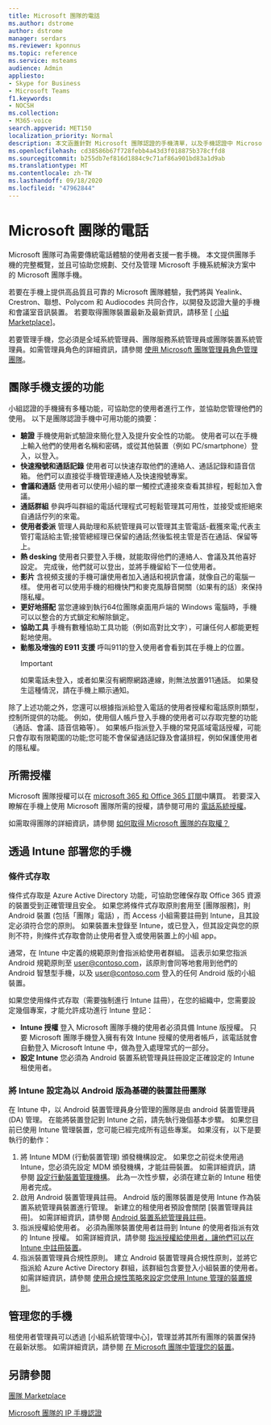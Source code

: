 ```yaml
---
title: Microsoft 團隊的電話
ms.author: dstrome
author: dstrome
manager: serdars
ms.reviewer: kponnus
ms.topic: reference
ms.service: msteams
audience: Admin
appliesto:
- Skype for Business
- Microsoft Teams
f1.keywords:
- NOCSH
ms.collection:
- M365-voice
search.appverid: MET150
localization_priority: Normal
description: 本文涵蓋針對 Microsoft 團隊認證的手機清單，以及手機認證中 Microsoft 團隊支援的功能。
ms.openlocfilehash: cd38586b67f728febb4a43d3f018875b378cffd8
ms.sourcegitcommit: b255db7ef816d1884c9c71af86a901bd83a1d9ab
ms.translationtype: MT
ms.contentlocale: zh-TW
ms.lasthandoff: 09/18/2020
ms.locfileid: "47962844"
---
```

# <a name="phones-for-microsoft-teams"></a>Microsoft 團隊的電話

Microsoft 團隊可為需要傳統電話體驗的使用者支援一套手機。 本文提供團隊手機的完整概覽，並且可協助您規劃、交付及管理 Microsoft 手機系統解決方案中的 Microsoft 團隊手機。 

若要在手機上提供高品質且可靠的 Microsoft 團隊體驗，我們將與 Yealink、Crestron、聯想、Polycom 和 Audiocodes 共同合作，以開發及認證大量的手機和會議室音訊裝置。 若要取得團隊裝置最新及最新資訊，請移至 [ [小組 Marketplace](https://office.com/teamsdevices)]。

若要管理手機，您必須是全域系統管理員、團隊服務系統管理員或團隊裝置系統管理員。如需管理員角色的詳細資訊，請參閱 [使用 Microsoft 團隊管理員角色管理團隊](../using-admin-roles.md)。

## <a name="features-supported-by-teams-phones"></a>團隊手機支援的功能
小組認證的手機擁有多種功能，可協助您的使用者進行工作，並協助您管理他們的使用。 以下是團隊認證手機中可用功能的摘要：

- **驗證** 手機使用新式驗證來簡化登入及提升安全性的功能。 使用者可以在手機上輸入他們的使用者名稱和密碼，或從其他裝置（例如 PC/smartphone）登入，以登入。
- **快速撥號和通話記錄** 使用者可以快速存取他們的連絡人、通話記錄和語音信箱。 他們可以直接從手機管理連絡人及快速撥號專案。
- **會議和通話** 使用者可以使用小組的單一觸控式連接來查看其排程，輕鬆加入會議。
- **通話群組** 參與呼叫群組的電話代理程式可輕鬆管理其可用性，並接受或拒絕來自通話佇列的來電。
- **使用者委派** 管理人員助理和系統管理員可以管理其主管電話-截獲來電;代表主管打電話給主管;接管總經理已保留的通話;然後監視主管是否在通話、保留等上。
- **熱 desking** 使用者只要登入手機，就能取得他們的連絡人、會議及其他喜好設定。 完成後，他們就可以登出，並將手機留給下一位使用者。
- **影片** 含視頻支援的手機可讓使用者加入通話和視訊會議，就像自己的電腦一樣。 使用者可以使用手機的相機快門和麥克風靜音開關（如果有的話）來保持隱私權。
- **更好地搭配** 當您連線到執行64位團隊桌面用戶端的 Windows 電腦時，手機可以以整合的方式鎖定和解除鎖定。
- **協助工具** 手機有數種協助工具功能（例如高對比文字），可讓任何人都能更輕鬆地使用。
- **動態及增強的 E911 支援** 呼叫911的登入使用者會看到其在手機上的位置。 
    > [!IMPORTANT]
    > 如果電話未登入，或者如果沒有網際網路連線，則無法放置911通話。 如果發生這種情況，請在手機上顯示通知。

除了上述功能之外，您還可以根據指派給登入電話的使用者授權和電話原則類型，控制所提供的功能。 例如，使用個人帳戶登入手機的使用者可以存取完整的功能（通話、會議、語音信箱等）。 如果帳戶指派登入手機的常見區域電話授權，可能只會存取有限範圍的功能;您可能不會保留通話記錄及會議排程，例如保護使用者的隱私權。

## <a name="required-licenses"></a>所需授權

Microsoft 團隊授權可以在 [microsoft 365 和 Office 365 訂閱](https://docs.microsoft.com/office365/servicedescriptions/teams-service-description)中購買。 若要深入瞭解在手機上使用 Microsoft 團隊所需的授權，請參閱可用的 [電話系統授權](https://products.office.com/microsoft-teams/voice-calling)。

如需取得團隊的詳細資訊，請參閱 [如何取得 Microsoft 團隊的存取權？](https://support.office.com/article/fc7f1634-abd3-4f26-a597-9df16e4ca65b)

## <a name="deploy-your-phones-via-intune"></a>透過 Intune 部署您的手機

### <a name="conditional-access"></a>條件式存取

條件式存取是 Azure Active Directory 功能，可協助您確保存取 Office 365 資源的裝置受到正確管理且安全。  如果您將條件式存取原則套用至 [團隊服務]，則 Android 裝置 (包括「團隊」電話) ，而 Access 小組需要註冊到 Intune，且其設定必須符合您的原則。  如果裝置未登錄至 Intune，或已登入，但其設定與您的原則不符，則條件式存取會防止使用者登入或使用裝置上的小組 app。

通常，在 Intune 中定義的規範原則會指派給使用者群組。  這表示如果您指派 Android 規範原則至 user@contoso.com，該原則會同等地套用到他們的 Android 智慧型手機，以及 user@contoso.com 登入的任何 Android 版的小組裝置。

如果您使用條件式存取（需要強制進行 Intune 註冊），在您的組織中，您需要設定幾個專案，才能允許成功進行 Intune 登記：

- **Intune 授權** 登入 Microsoft 團隊手機的使用者必須具備 Intune 版授權。  只要 Microsoft 團隊手機登入擁有有效 Intune 授權的使用者帳戶，該電話就會自動登入 Microsoft Intune 中，做為登入處理常式的一部分。
- **設定 Intune** 您必須為 Android 裝置系統管理員註冊設定正確設定的 Intune 租使用者。

### <a name="configure-intune-to-enroll-teams-android-based-devices"></a>將 Intune 設定為以 Android 版為基礎的裝置註冊團隊

在 Intune 中，以 Android 裝置管理員身分管理的團隊是由 android 裝置管理員 (DA) 管理。 在能將裝置登記到 Intune 之前，請先執行幾個基本步驟。  如果您目前已使用 Intune 管理裝置，您可能已經完成所有這些專案。  如果沒有，以下是要執行的動作：

1. 將 Intune MDM (行動裝置管理) 頒發機構設定。  如果您之前從未使用過 Intune，您必須先設定 MDM 頒發機構，才能註冊裝置。 如需詳細資訊，請參閱 [設定行動裝置管理機構](https://docs.microsoft.com/intune/fundamentals/mdm-authority-set)。  此為一次性步驟，必須在建立新的 Intune 租使用者完成。
2. 啟用 Android 裝置管理員註冊。 Android 版的團隊裝置是使用 Intune 作為裝置系統管理員裝置進行管理。  新建立的租使用者預設會關閉 [裝置管理員註冊]。  如需詳細資訊，請參閱 [Android 裝置系統管理員註冊](https://docs.microsoft.com/intune/enrollment/android-enroll-device-administrator)。
3. 指派授權給使用者。 必須為團隊裝置使用者註冊到 Intune 的使用者指派有效的 Intune 授權。 如需詳細資訊，請參閱 [指派授權給使用者，讓他們可以在 Intune 中註冊裝置](https://docs.microsoft.com/intune/fundamentals/licenses-assign)。
4. 指派裝置管理員合規性原則。  建立 Android 裝置管理員合規性原則，並將它指派給 Azure Active Directory 群組，該群組包含要登入小組裝置的使用者。 如需詳細資訊，請參閱 [使用合規性策略來設定您使用 Intune 管理的裝置規則](https://docs.microsoft.com/mem/intune/protect/device-compliance-get-started)。

## <a name="manage-your-phones"></a>管理您的手機

租使用者管理員可以透過 [小組系統管理中心]，管理並將其所有團隊的裝置保持在最新狀態。 如需詳細資訊，請參閱 [在 Microsoft 團隊中管理您的裝置](https://docs.microsoft.com/microsoftteams/devices/device-management)。 

## <a name="see-also"></a>另請參閱

[團隊 Marketplace](https://office.com/teamsdevices)

[Microsoft 團隊的 IP 手機認證](teams-ip-phones.md)
